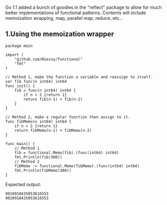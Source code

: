 Go 1.1 added a bunch of goodies in the "reflect" package to allow for much better implementations of functional patterns. Contents will include memoization wrapping, map, parallel map, reduce, etc...

<h2>1.Using the memoization wrapper</h2>

    package main
    
    import (
	    "github.com/Niessy/functional"
	    "fmt"
    )

    // Method 1, make the function a variable and reassign to itself.
    var fib func(n int64) int64
    func init() {
    	fib = func(n int64) int64 {
    		if n < 2 {return 1}
    		return fib(n-1) + fib(n-2)
    	}
    }

    // Method 2, make a regular function then assign to it.
    func fibMemo(n int64) int64 {
    	if n < 2 {return 1}
    	return fibMemo(n-1) + fibMemo(n-2)
    }

    func main() {
        // Method 1
    	fib = functional.Memo(fib).(func(int64) int64)
    	fmt.Println(fib(300))
        // Method 2
    	fibMemo := functional.Memo(fibMemo).(func(int64) int64)
    	fmt.Println(fibMemo(300))
    }
    

Expected output:

    9010910435053616553
    9010910435053616553
    

